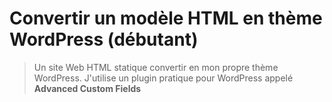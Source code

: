 # Convertir un modèle HTML en thème WordPress (débutant)

> Un site Web HTML statique convertir en mon propre thème WordPress. J'utilise un plugin pratique pour WordPress appelé **Advanced Custom Fields**
